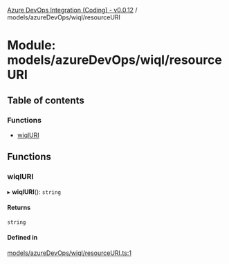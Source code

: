 [Azure DevOps Integration (Coding) - v0.0.12](../README.md) / models/azureDevOps/wiql/resourceURI

# Module: models/azureDevOps/wiql/resourceURI

## Table of contents

### Functions

- [wiqlURI](models_azureDevOps_wiql_resourceURI.md#wiqluri)

## Functions

### wiqlURI

▸ **wiqlURI**(): `string`

#### Returns

`string`

#### Defined in

[models/azureDevOps/wiql/resourceURI.ts:1](https://github.com/jeysgar1/azure-devops-api-kms/blob/f839fd0/src/models/azureDevOps/wiql/resourceURI.ts#L1)
